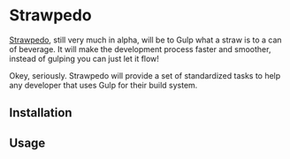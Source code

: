 # Strawpedo

[Strawpedo](http://www.urbandictionary.com/define.php?term=strawpedo), still very much in alpha, will be to Gulp what a straw is to a can of beverage. It will make the development process faster and smoother, instead of gulping you can just let it flow!

Okey, seriously. Strawpedo will provide a set of standardized tasks to help any developer that uses Gulp for their build system.

## Installation

## Usage
